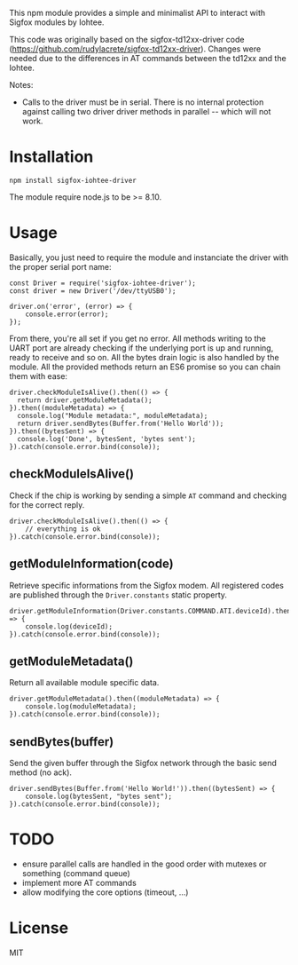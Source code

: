 This npm module provides a simple and minimalist API to interact with Sigfox modules by Iohtee.

This code was originally based on the sigfox-td12xx-driver code (https://github.com/rudylacrete/sigfox-td12xx-driver).  Changes were needed due to the differences in AT commands between the td12xx and the Iohtee.

Notes:

*    Calls to the driver must be in serial.  There is no internal protection against calling two driver driver methods in parallel -- which will not work.

# Installation

```
npm install sigfox-iohtee-driver
```

The module require node.js to be >= 8.10.

# Usage

Basically, you just need to require the module and instanciate the driver with the proper serial port name:

```
const Driver = require('sigfox-iohtee-driver');
const driver = new Driver('/dev/ttyUSB0');

driver.on('error', (error) => {
	console.error(error);
});
```

From there, you're all set if you get no error. All methods writing to the UART port are already checking if the underlying port is up and running, ready to receive and so on. All the bytes drain logic is also handled by the module.
All the provided methods return an ES6 promise so you can chain them with ease:

```
driver.checkModuleIsAlive().then(() => {
  return driver.getModuleMetadata();
}).then((moduleMetadata) => {
  console.log("Module metadata:", moduleMetadata);
  return driver.sendBytes(Buffer.from('Hello World'));
}).then((bytesSent) => {
  console.log('Done', bytesSent, 'bytes sent');
}).catch(console.error.bind(console));
```

## checkModuleIsAlive()

Check if the chip is working by sending a simple `AT` command and checking for the correct reply.

```
driver.checkModuleIsAlive().then(() => {
	// everything is ok
}).catch(console.error.bind(console));
```

## getModuleInformation(code)

Retrieve specific informations from the Sigfox modem. All registered codes are published through the `Driver.constants` static property.

```
driver.getModuleInformation(Driver.constants.COMMAND.ATI.deviceId).then((deviceId) => {
	console.log(deviceId);
}).catch(console.error.bind(console));
```

## getModuleMetadata()

Return all available module specific data.

```
driver.getModuleMetadata().then((moduleMetadata) => {
	console.log(moduleMetadata);
}).catch(console.error.bind(console));
```

## sendBytes(buffer)

Send the given buffer through the Sigfox network through the basic send method (no ack).

```
driver.sendBytes(Buffer.from('Hello World!')).then((bytesSent) => {
	console.log(bytesSent, "bytes sent");
}).catch(console.error.bind(console));
```

# TODO

- ensure parallel calls are handled in the good order with mutexes or something (command queue)
- implement more AT commands
- allow modifying the core options (timeout, ...)

# License

MIT
